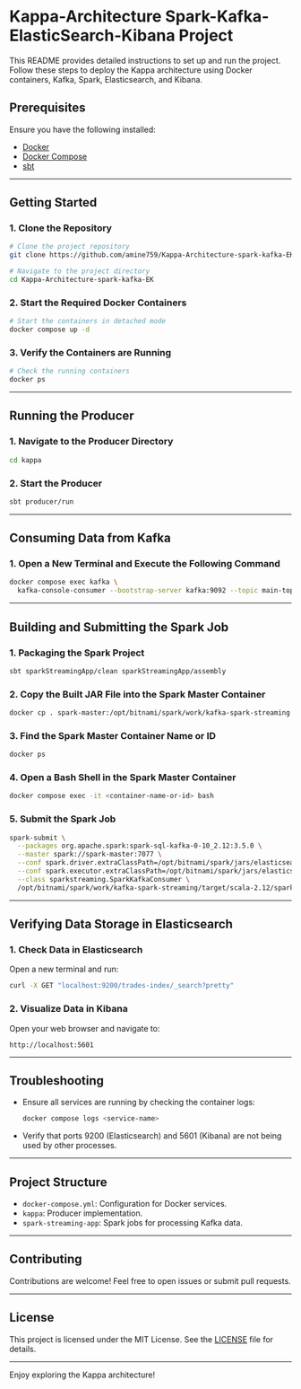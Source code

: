 # Kappa-Architecture Spark-Kafka-ElasticSearch-Kibana Project

This README provides detailed instructions to set up and run the project. Follow these steps to deploy the Kappa architecture using Docker containers, Kafka, Spark, Elasticsearch, and Kibana.

## Prerequisites
Ensure you have the following installed:
- [Docker](https://docs.docker.com/get-docker/)
- [Docker Compose](https://docs.docker.com/compose/install/)
- [sbt](https://www.scala-sbt.org/)

---

## Getting Started

### 1. Clone the Repository
```bash
# Clone the project repository
git clone https://github.com/amine759/Kappa-Architecture-spark-kafka-EK.git

# Navigate to the project directory
cd Kappa-Architecture-spark-kafka-EK
```

### 2. Start the Required Docker Containers
```bash
# Start the containers in detached mode
docker compose up -d
```

### 3. Verify the Containers are Running
```bash
# Check the running containers
docker ps
```

---

## Running the Producer

### 1. Navigate to the Producer Directory
```bash
cd kappa
```

### 2. Start the Producer
```bash
sbt producer/run
```

---

## Consuming Data from Kafka

### 1. Open a New Terminal and Execute the Following Command
```bash
docker compose exec kafka \
  kafka-console-consumer --bootstrap-server kafka:9092 --topic main-topic --from-beginning
```

---

## Building and Submitting the Spark Job

### 1. Packaging the Spark Project
```bash
sbt sparkStreamingApp/clean sparkStreamingApp/assembly
```

### 2. Copy the Built JAR File into the Spark Master Container
```bash
docker cp . spark-master:/opt/bitnami/spark/work/kafka-spark-streaming
```

### 3. Find the Spark Master Container Name or ID
```bash
docker ps
```

### 4. Open a Bash Shell in the Spark Master Container
```bash
docker compose exec -it <container-name-or-id> bash
```

### 5. Submit the Spark Job
```bash
spark-submit \
  --packages org.apache.spark:spark-sql-kafka-0-10_2.12:3.5.0 \
  --master spark://spark-master:7077 \
  --conf spark.driver.extraClassPath=/opt/bitnami/spark/jars/elasticsearch-spark-30_2.12-7.17.13.jar \
  --conf spark.executor.extraClassPath=/opt/bitnami/spark/jars/elasticsearch-spark-30_2.12-7.17.13.jar \
  --class sparkstreaming.SparkKafkaConsumer \
  /opt/bitnami/spark/work/kafka-spark-streaming/target/scala-2.12/spark-streaming-assembly-0.1.jar
```

---

## Verifying Data Storage in Elasticsearch

### 1. Check Data in Elasticsearch
Open a new terminal and run:
```bash
curl -X GET "localhost:9200/trades-index/_search?pretty"
```

### 2. Visualize Data in Kibana
Open your web browser and navigate to:
```
http://localhost:5601
```

---

## Troubleshooting
- Ensure all services are running by checking the container logs:
  ```bash
  docker compose logs <service-name>
  ```
- Verify that ports 9200 (Elasticsearch) and 5601 (Kibana) are not being used by other processes.

---

## Project Structure
- `docker-compose.yml`: Configuration for Docker services.
- `kappa`: Producer implementation.
- `spark-streaming-app`: Spark jobs for processing Kafka data.

---

## Contributing
Contributions are welcome! Feel free to open issues or submit pull requests.

---

## License
This project is licensed under the MIT License. See the [LICENSE](LICENSE) file for details.

---

Enjoy exploring the Kappa architecture!


